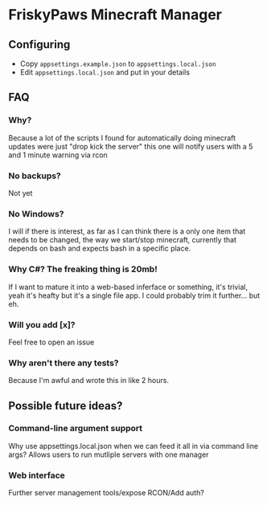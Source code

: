 # FriskyPaws Minecraft Manager

## Configuring

- Copy `appsettings.example.json` to `appsettings.local.json`
- Edit `appsettings.local.json` and put in your details

## FAQ

### Why?

Because a lot of the scripts I found for automatically doing minecraft updates were just "drop kick the server" this one will notify users with a 5 and 1 minute warning via rcon

### No backups?

Not yet

### No Windows?

I will if there is interest, as far as I can think there is a only one item that needs to be changed, the way we start/stop minecraft, currently that depends on bash and expects bash in a specific place.

### Why C#? The freaking thing is 20mb!

If I want to mature it into a web-based inferface or something, it's trivial, yeah it's heafty but it's a single file app. I could probably trim it further... but eh.

### Will you add [x]?

Feel free to open an issue

### Why aren't there any tests?

Because I'm awful and wrote this in like 2 hours.

## Possible future ideas?

### Command-line argument support

Why use appsettings.local.json when we can feed it all in via command line args? Allows users to run mutliple servers with one manager

### Web interface

Further server management tools/expose RCON/Add auth?